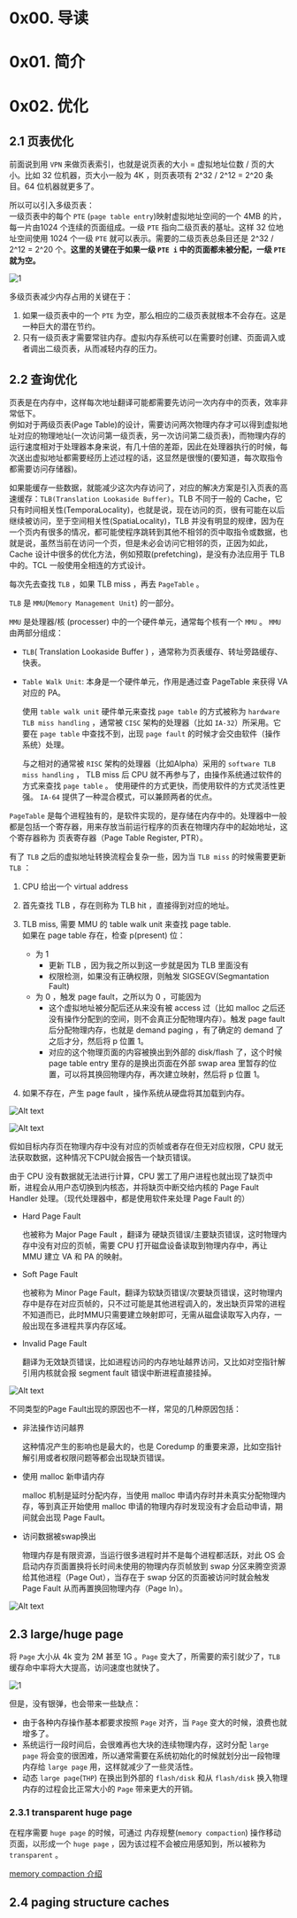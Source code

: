 # 0x00. 导读

# 0x01. 简介

# 0x02. 优化

## 2.1 页表优化

前面说到用 `VPN` 来做页表索引，也就是说页表的大小 = 虚拟地址位数 / 页的大小。比如 32 位机器，页大小一般为 4K ，则页表项有 2^32 / 2^12 = 2^20 条目。64 位机器就更多了。

所以可以引入多级页表：  
一级页表中的每个 `PTE` (`page table entry`)映射虚拟地址空间的一个 4MB 的片，每一片由1024 个连续的页面组成。一级 `PTE` 指向二级页表的基址。这样 32 位地址空间使用 1024 个一级 `PTE` 就可以表示。需要的二级页表总条目还是 2^32 / 2^12 = 2^20 个。**这里的关键在于如果一级 `PTE i` 中的页面都未被分配，一级 `PTE` 就为空。**

![1](../../pic/linux/memory/2level_page_table.png)

多级页表减少内存占用的关键在于：

1. 如果一级页表中的一个 `PTE` 为空，那么相应的二级页表就根本不会存在。这是一种巨大的潜在节约。
2. 只有一级页表才需要常驻内存。虚拟内存系统可以在需要时创建、页面调入或者调出二级页表，从而减轻内存的压力。

## 2.2 查询优化

页表是在内存中，这样每次地址翻译可能都需要先访问一次内存中的页表，效率非常低下。  
例如对于两级页表(Page Table)的设计，需要访问两次物理内存才可以得到虚拟地址对应的物理地址(一次访问第一级页表，另一次访问第二级页表)，而物理内存的运行速度相对于处理器本身来说，有几十倍的差距，因此在处理器执行的时候，每次送出虚拟地址都需要经历上述过程的话，这显然是很慢的(要知道，每次取指令都需要访问存储器)。

如果能缓存一些数据，就能减少这次内存访问了，对应的解决方案是引入页表的高速缓存：`TLB(Translation Lookaside Buffer)`。TLB 不同于一般的 Cache，它只有时间相关性(TemporaLocality)，也就是说，现在访问的页，很有可能在以后继续被访问，至于空间相关性(SpatiaLocality)，TLB 并没有明显的规律，因为在一个页内有很多的情况，都可能使程序跳转到其他不相邻的页中取指令或数据，也就是说，虽然当前在访问一个页，但是未必会访问它相邻的页，正因为如此，Cache 设计中很多的优化方法，例如预取(prefetching)，是没有办法应用于 TLB 中的。TCL 一般使用全相连的方式设计。

每次先去查找 `TLB` ，如果 TLB miss ，再去 `PageTable` 。

`TLB` 是 `MMU`(`Memory Management Unit`) 的一部分。

`MMU` 是处理器/核 (processer) 中的一个硬件单元，通常每个核有一个 `MMU` 。 `MMU` 由两部分组成：
- `TLB`( Translation Lookaside Buffer ) ，通常称为页表缓存、转址旁路缓存、快表。
- `Table Walk Unit`: 本身是一个硬件单元，作用是通过查 PageTable 来获得 VA 对应的 PA。

    使用 `table walk unit` 硬件单元来查找 `page table` 的方式被称为 `hardware TLB miss handling` ，通常被 `CISC` 架构的处理器（比如 `IA-32`）所采用。它要在 `page table` 中查找不到，出现 `page fault` 的时候才会交由软件（操作系统）处理。

    与之相对的通常被 `RISC` 架构的处理器（比如Alpha）采用的 `software TLB miss handling` ， TLB miss 后 CPU 就不再参与了，由操作系统通过软件的方式来查找 `page table` 。
    使用硬件的方式更快，而使用软件的方式灵活性更强。 `IA-64` 提供了一种混合模式，可以兼顾两者的优点。

`PageTable` 是每个进程独有的，是软件实现的，是存储在内存中的。处理器中一般都是包括一个寄存器，用来存放当前运行程序的页表在物理内存中的起始地址，这个寄存器称为 页表寄存器（Page Table Register, PTR）。

有了 `TLB` 之后的虚拟地址转换流程会复杂一些，因为当 `TLB miss` 的时候需要更新 `TLB` ：

1. CPU 给出一个 virtual address

2. 首先查找 TLB ，存在则称为 TLB hit ，直接得到对应的地址。

3. TLB miss, 需要 MMU 的 table walk unit 来查找 page table.    
    如果在 page table 存在，检查 p(present) 位：
    - 为 1 
        - 更新 TLB ，因为我之所以到这一步就是因为 TLB 里面没有
        - 权限检测，如果没有正确权限，则触发 SIGSEGV(Segmantation Fault)
    - 为 0 ，触发 page fault，之所以为 0 ，可能因为
        - 这个虚拟地址被分配后还从来没有被 access 过（比如 malloc 之后还没有操作分配到的空间，则不会真正分配物理内存）。触发 page fault 后分配物理内存，也就是 demand paging ，有了确定的 demand 了之后才分，然后将 p 位置 1。
        - 对应的这个物理页面的内容被换出到外部的 disk/flash 了，这个时候 page table entry 里存的是换出页面在外部 swap area 里暂存的位置，可以将其换回物理内存，再次建立映射，然后将 p 位置 1。

4. 如果不存在，产生 page fault ，操作系统从硬盘将其加载到内存。

![Alt text](../../pic/linux/memory/page01.png)

![Alt text](../../pic/linux/memory/page01.png)

假如目标内存页在物理内存中没有对应的页帧或者存在但无对应权限，CPU 就无法获取数据，这种情况下CPU就会报告一个缺页错误。

由于 CPU 没有数据就无法进行计算，CPU 罢工了用户进程也就出现了缺页中断，进程会从用户态切换到内核态，并将缺页中断交给内核的 Page Fault Handler 处理。（现代处理器中，都是使用软件来处理 Page Fault 的）

- Hard Page Fault  
  
    也被称为 Major Page Fault ，翻译为 硬缺页错误/主要缺页错误，这时物理内存中没有对应的页帧，需要 CPU 打开磁盘设备读取到物理内存中，再让 MMU 建立 VA 和 PA 的映射。

- Soft Page Fault  
  
    也被称为 Minor Page Fault，翻译为软缺页错误/次要缺页错误，这时物理内存中是存在对应页帧的，只不过可能是其他进程调入的，发出缺页异常的进程不知道而已，此时MMU只需要建立映射即可，无需从磁盘读取写入内存，一般出现在多进程共享内存区域。

- Invalid Page Fault  
  
    翻译为无效缺页错误，比如进程访问的内存地址越界访问，又比如对空指针解引用内核就会报 segment fault 错误中断进程直接挂掉。

![Alt text](../../pic/linux/memory/page03.png)

不同类型的Page Fault出现的原因也不一样，常见的几种原因包括：

- 非法操作访问越界  

    这种情况产生的影响也是最大的，也是 Coredump 的重要来源，比如空指针解引用或者权限问题等都会出现缺页错误。

- 使用 malloc 新申请内存
  
    malloc 机制是延时分配内存，当使用 malloc 申请内存时并未真实分配物理内存，等到真正开始使用 malloc 申请的物理内存时发现没有才会启动申请，期间就会出现 Page Fault。

- 访问数据被swap换出
  
    物理内存是有限资源，当运行很多进程时并不是每个进程都活跃，对此 OS 会启动内存页面置换将长时间未使用的物理内存页帧放到 swap 分区来腾空资源给其他进程（Page Out），当存在于 swap 分区的页面被访问时就会触发 Page Fault 从而再置换回物理内存（Page In）。

![Alt text](../../pic/linux/memory/page04.png)

## 2.3 large/huge page

将 `Page` 大小从 4k 变为 2M 甚至 1G 。`Page` 变大了，所需要的索引就少了，`TLB` 缓存命中率将大大提高，访问速度也就快了。

![1](../../pic/linux/memory/HugePages.png)

但是，没有银弹，也会带来一些缺点：
- 由于各种内存操作基本都要求按照 `Page` 对齐，当 `Page` 变大的时候，浪费也就增多了。
- 系统运行一段时间后，会很难再也大块的连续物理内存，这时分配 `large page` 将会变的很困难，所以通常需要在系统初始化的时候就划分出一段物理内存给 `large page` 用，这样就减少了一些灵活性。
- 动态 `large page`(`THP`) 在换出到外部的 `flash/disk` 和从 `flash/disk` 换入物理内存的过程会比正常大小的 `Page` 带来更大的开销。

### 2.3.1 transparent huge page
在程序需要 `huge page` 的时候，可通过 内存规整(`memory compaction`) 操作移动页面，以形成一个 `huge page` ，因为该过程不会被应用感知到，所以被称为 `transparent` 。

[memory compaction 介绍](https://tinylab.org/lwn-368869/)

## 2.4 paging structure caches